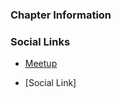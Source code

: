 ### Chapter Information


### Social Links
* [Meetup](https://www.meetup.com/owasp-riyadh-meetup-group/)


* [Social Link]
